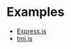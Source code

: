 # Examples

- [Express.js](./express/README.md#expressjs-example)
- [tmi.js](./tmi.js/README.md#tmijs-example)
